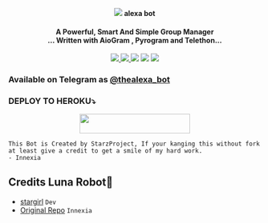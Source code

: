 

<p align="center">
  <img src=">
<h1 align="center"><b> alexa bot </b></h1>
</p>
<h4 align="center">A Powerful, Smart And Simple Group Manager <br> ... Written with AioGram , Pyrogram and Telethon...</h4>
<p align='center'>
  <a href="https://www.python.org/" alt="made-with-python"> <img src="https://img.shields.io/badge/Made%20with-Python-1f425f.svg?style=flat-square&logo=python&color=blue" /> </a>
  <a href="https://github.com/stargirlxd/alexabot/graphs/commit-activity" alt="Maintenance"> <img src="https://img.shields.io/badge/Maintained%3F-yes-green.svg?style=flat-square" /> </a>
  <a href="https://t.me/starz_bots"><img src="https://img.shields.io/badge/Join-starz%20bots-red.svg?logo=Telegram"></a>
  <a href="https://t.me/starz_support"><img src="https://img.shields.io/badge/Join-starz%20Support-blue.svg?logo=telegram"></a>
  <a href="https://t.me/itzstargirl_1"><img src="https://img.shields.io/badge/Developer-alexa%20bot-blue.svg?logo=telegram"></a>


### Available on Telegram as [@thealexa_bot](https://t.me/lunatapibot)

### DEPLOY TO HEROKU⤵️
<p align="center"><a href="https://heroku.com/deploy?template=https://github.com/stargirlxd/alexabot"> <img src="https://img.shields.io/badge/Deploy%20To%20Heroku-black?style=for-the-badge&logo=heroku" width="220" height="38.45"/></a></p>

```
This Bot is Created by StarzProject, If your kanging this without fork at least give a credit to get a smile of my hard work. 
- Innexia
```

## Credits Luna Robot💫

- [stargirl](https://github/stargirlxd) ``Dev``
- [Original Repo](https://github.com/TeamDeeCode/innexia) ``Innexia``
